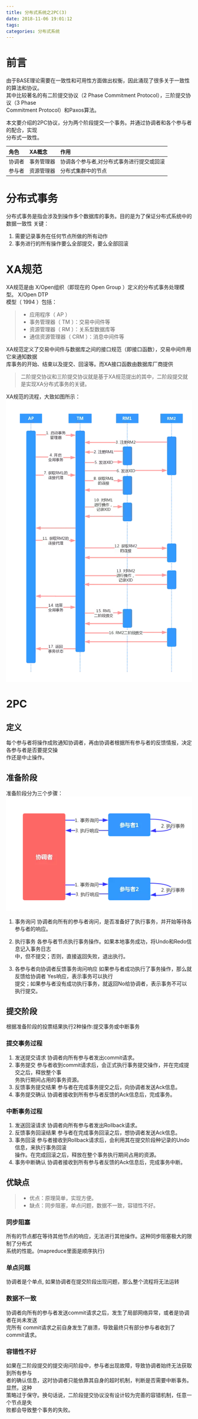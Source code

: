 ```yaml
---
title: 分布式系统之2PC(3)
date: 2018-11-06 19:01:12
tags:
categories: 分布式系统
---
```


# 前言
由于BASE理论需要在一致性和可用性方面做出权衡，因此涌现了很多关于一致性的算法和协议。  
其中比较著名的有二阶提交协议（2 Phase Commitment Protocol），三阶提交协议（3 Phase   
Commitment Protocol）和Paxos算法。

本文要介绍的2PC协议，分为两个阶段提交一个事务。并通过协调者和各个参与者的配合，实现  
分布式一致性。

<!-- more -->

| 角色 | XA概念 | 作用 |
|:-    |:-      |:-    |
|协调者|事务管理器|协调各个参与者,对分布式事务进行提交或回滚|
|参与者|资源管理器|分布式集群中的节点|

# 分布式事务
分布式事务是指会涉及到操作多个数据库的事务。目的是为了保证分布式系统中的数据一致性
关键：
1. 需要记录事务在任何节点所做的所有动作
2. 事务进行的所有操作要么全部提交，要么全部回滚

# XA规范
XA规范是由 X/Open组织（即现在的 Open Group ）定义的分布式事务处理模型。 X/Open DTP   
模型（ 1994 ）包括：
> * 应用程序（ AP ）
> * 事务管理器（ TM ）：交易中间件等
> * 资源管理器（ RM ）：关系型数据库等
> * 通信资源管理器（ CRM ）：消息中间件等

XA规范定义了交易中间件与数据库之间的接口规范（即接口函数），交易中间件用它来通知数据  
库事务的开始、结束以及提交、回滚等。而XA接口函数由数据库厂商提供
> 二阶提交协议和三阶提交协议就是基于XA规范提出的其中，二阶段提交就是实现XA分布式事务的关键。

XA规范的流程，大致如图所示：
![](分布式系统之2PC-3/1.png)

# 2PC
## 定义
每个参与者将操作成败通知协调者，再由协调者根据所有参与者的反馈情报，决定各参与者是否要提交操  
作还是中止操作。

## 准备阶段
准备阶段分为三个步骤：
![](分布式系统之2PC-3/2.png)

1. 事务询问
协调者向所有的参与者询问，是否准备好了执行事务，并开始等待各参与者的响应。

2. 执行事务
各参与者节点执行事务操作。如果本地事务成功，将Undo和Redo信息记入事务日志  
中，但不提交；否则，直接返回失败，退出执行。

3. 各参与者向协调者反馈事务询问响应
如果参与者成功执行了事务操作，那么就反馈给协调者 Yes响应，表示事务可以执行  
提交；如果参与者没有成功执行事务，就返回No给协调者，表示事务不可以执行提交。

## 提交阶段
根据准备阶段的投票结果执行2种操作:提交事务或中断事务

### 提交事务过程
1. 发送提交请求
协调者向所有参与者发出commit请求。
2. 事务提交
参与者收到commit请求后，会正式执行事务提交操作，并在完成提交之后，释放整个事  
务执行期间占用的事务资源。
3. 反馈事务提交结果
参与者在完成事务提交之后，向协调者发送Ack信息。
4. 事务提交确认
协调者接收到所有参与者反馈的Ack信息后，完成事务。

### 中断事务过程
1. 发送回滚请求
协调者向所有参与者发出Rollback请求。
2. 反馈事务回滚结果
参与者在完成事务回滚之后，想协调者发送Ack信息。
3. 事务回滚
参与者接收到Rollback请求后，会利用其在提交阶段种记录的Undo信息，来执行事务回滚  
操作。在完成回滚之后，释放在整个事务执行期间占用的资源。
4. 事务中断确认
协调者接收到所有参与者反馈的Ack信息后，完成事务中断。

## 优缺点
> * 优点：原理简单，实现方便。
> * 缺点：同步阻塞，单点问题，数据不一致，容错性不好。

### 同步阻塞
所有的节点都在等待其他节点的响应，无法进行其他操作。这种同步阻塞极大的限制了分布式  
系统的性能。(mapreduce里面是顺序执行)

### 单点问题
协调者是个单点, 如果协调者在提交阶段出现问题，那么整个流程将无法运转

### 数据不一致
协调者向所有的参与者发送commit请求之后，发生了局部网络异常，或者是协调者在尚未发送  
完所有 commit请求之前自身发生了崩溃，导致最终只有部分参与者收到了commit请求。

### 容错性不好
如果在二阶段提交的提交询问阶段中，参与者出现故障，导致协调者始终无法获取到所有参与  
者的确认信息，这时协调者只能依靠其自身的超时机制，判断是否需要中断事务。显然，这种  
策略过于保守。换句话说，二阶段提交协议没有设计较为完善的容错机制，任意一个节点是失  
败都会导致整个事务的失败。

